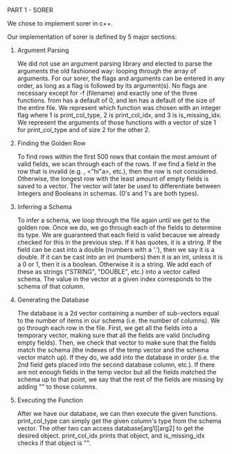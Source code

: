 PART 1 - SORER

We chose to implement sorer in c++.

Our implementation of sorer is defined by 5 major sections:
1. Argument Parsing

    We did not use an argument parsing library and elected to parse the
    arguments the old fashioned way: looping through the array of arguments.
    For our sorer, the flags and arguments can be entered in any order, as
    long as a flag is followed by its argument(s). No flags are necessary
    except for -f (filename) and exactly one of the three functions. from
    has a default of 0, and len has a default of the size of the entire file.
    We represent which function was chosen with an integer flag where 1 is
    print_col_type, 2 is print_col_idx, and 3 is is_missing_idx. We represent
    the arguments of those functions with a vector of size 1 for print_col_type
    and of size 2 for the other 2.

2. Finding the Golden Row

    To find rows within the first 500 rows that contain the most amount
    of valid fields, we scan through each of the rows. If we find a field in
    the row that is invalid (e.g. <h i>, <"hi"a>, etc.), then the row is not
    considered. Otherwise, the longest row with the least amount of empty
    fields is saved to a vector. The vector will later be used to differentiate
    between Integers and Booleans in schemas. (0's and 1's are both types).

3. Inferring a Schema

    To infer a schema, we loop through the file again until we get to the
    golden row. Once we do, we go through each of the fields to determine
    its type. We are guaranteed that each field is valid because we already
    checked for this in the previous step. If it has quotes, it is a string.
    If the field can be cast into a double (numbers with a '.'), then we say it
    is a double. If it can be cast into an int (numbers) then it is an int,
    unless it is a 0 or 1, then it is a boolean. Otherwise it is a string. We
    add each of these as strings ("STRING", "DOUBLE", etc.) into a vector
    called schema. The value in the vector at a given index corresponds to
    the schema of that column.

4. Generating the Database

    The database is a 2d vector containing a number of sub-vectors equal to
    the number of items in our schema (i.e. the number of columns). We go
    through each row in the file. First, we get all the fields into a temporary
    vector, making sure that all the fields are valid (including empty fields).
    Then, we check that vector to make sure that the fields match the schema
    (the indexes of the temp vector and the schema vector match up). If they do,
    we add into the database in order (i.e. the 2nd field gets placed into the
    second database column, etc.). If there are not enough fields in the temp
    vector but all the fields matched the schema up to that point, we say that
    the rest of the fields are missing by adding "" to those columns.

5. Executing the Function

    After we have our database, we can then execute the given functions.
    print_col_type can simply get the given column's type from the schema
    vector. The other two can access database[arg1][arg2] to get the desired
    object. print_col_idx prints that object, and is_missing_idx checks
    if that object is "".
